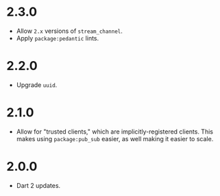 # 2.3.0
* Allow `2.x` versions of `stream_channel`.
* Apply `package:pedantic` lints.

# 2.2.0
* Upgrade `uuid`.

# 2.1.0
* Allow for "trusted clients," which are implicitly-registered clients.
This makes using `package:pub_sub` easier, as well making it easier to scale.

# 2.0.0
* Dart 2 updates.
